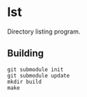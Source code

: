 # lst

Directory listing program.

## Building

```shell
git submodule init
git submodule update
mkdir build
make
```

